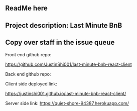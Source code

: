 ## ReadMe here

## Project description: Last Minute BnB

## Copy over staff in the issue queue

Front end github repo:

https://github.com/JustinShi001/last-minute-bnb-react-client

Back end github repo:

Client side deployed link:

https://justinshi001.github.io/last-minute-bnb-react-client/

Server side link:
https://quiet-shore-94387.herokuapp.com/
